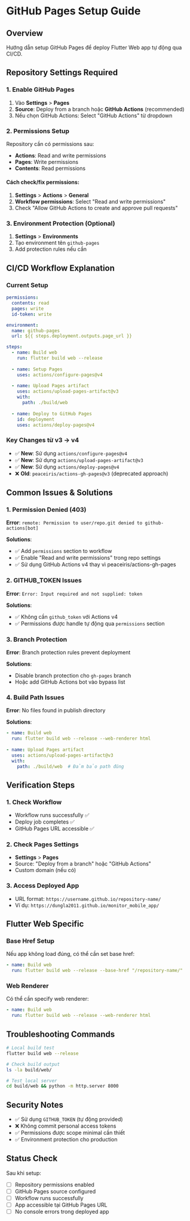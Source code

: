 # GitHub Pages Setup Guide

## Overview
Hướng dẫn setup GitHub Pages để deploy Flutter Web app tự động qua CI/CD.

## Repository Settings Required

### 1. Enable GitHub Pages
1. Vào **Settings** > **Pages**
2. **Source**: Deploy from a branch hoặc **GitHub Actions** (recommended)
3. Nếu chọn GitHub Actions: Select "GitHub Actions" từ dropdown

### 2. Permissions Setup
Repository cần có permissions sau:
- **Actions**: Read and write permissions
- **Pages**: Write permissions  
- **Contents**: Read permissions

#### Cách check/fix permissions:
1. **Settings** > **Actions** > **General**
2. **Workflow permissions**: Select "Read and write permissions"
3. Check "Allow GitHub Actions to create and approve pull requests"

### 3. Environment Protection (Optional)
1. **Settings** > **Environments**
2. Tạo environment tên `github-pages`
3. Add protection rules nếu cần

## CI/CD Workflow Explanation

### Current Setup
```yaml
permissions:
  contents: read
  pages: write
  id-token: write

environment:
  name: github-pages
  url: ${{ steps.deployment.outputs.page_url }}

steps:
  - name: Build web
    run: flutter build web --release
    
  - name: Setup Pages
    uses: actions/configure-pages@v4
    
  - name: Upload Pages artifact
    uses: actions/upload-pages-artifact@v3
    with:
      path: ./build/web
      
  - name: Deploy to GitHub Pages
    id: deployment
    uses: actions/deploy-pages@v4
```

### Key Changes từ v3 → v4
- ✅ **New**: Sử dụng `actions/configure-pages@v4`
- ✅ **New**: Sử dụng `actions/upload-pages-artifact@v3`
- ✅ **New**: Sử dụng `actions/deploy-pages@v4`
- ❌ **Old**: `peaceiris/actions-gh-pages@v3` (deprecated approach)

## Common Issues & Solutions

### 1. Permission Denied (403)
**Error**: `remote: Permission to user/repo.git denied to github-actions[bot]`

**Solutions**:
- ✅ Add `permissions` section to workflow
- ✅ Enable "Read and write permissions" trong repo settings
- ✅ Sử dụng GitHub Actions v4 thay vì peaceiris/actions-gh-pages

### 2. GITHUB_TOKEN Issues
**Error**: `Error: Input required and not supplied: token`

**Solutions**:
- ✅ Không cần `github_token` với Actions v4
- ✅ Permissions được handle tự động qua `permissions` section

### 3. Branch Protection
**Error**: Branch protection rules prevent deployment

**Solutions**:
- Disable branch protection cho `gh-pages` branch
- Hoặc add GitHub Actions bot vào bypass list

### 4. Build Path Issues
**Error**: No files found in publish directory

**Solutions**:
```yaml
- name: Build web
  run: flutter build web --release --web-renderer html
  
- name: Upload Pages artifact
  uses: actions/upload-pages-artifact@v3
  with:
    path: ./build/web  # Đảm bảo path đúng
```

## Verification Steps

### 1. Check Workflow
- Workflow runs successfully ✅
- Deploy job completes ✅
- GitHub Pages URL accessible ✅

### 2. Check Pages Settings
- **Settings** > **Pages**
- Source: "Deploy from a branch" hoặc "GitHub Actions"
- Custom domain (nếu có)

### 3. Access Deployed App
- URL format: `https://username.github.io/repository-name/`
- Ví dụ: `https://dungla2011.github.io/monitor_mobile_app/`

## Flutter Web Specific

### Base Href Setup
Nếu app không load đúng, có thể cần set base href:

```yaml
- name: Build web
  run: flutter build web --release --base-href "/repository-name/"
```

### Web Renderer
Có thể cần specify web renderer:

```yaml
- name: Build web  
  run: flutter build web --release --web-renderer html
```

## Troubleshooting Commands

```bash
# Local build test
flutter build web --release

# Check build output
ls -la build/web/

# Test local server
cd build/web && python -m http.server 8000
```

## Security Notes

- ✅ Sử dụng `GITHUB_TOKEN` (tự động provided)
- ❌ Không commit personal access tokens
- ✅ Permissions được scope minimal cần thiết
- ✅ Environment protection cho production

## Status Check

Sau khi setup:
- [ ] Repository permissions enabled
- [ ] GitHub Pages source configured  
- [ ] Workflow runs successfully
- [ ] App accessible tại GitHub Pages URL
- [ ] No console errors trong deployed app
